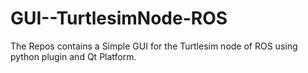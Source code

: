 # GUI--TurtlesimNode-ROS
The Repos contains a Simple GUI for the Turtlesim node of ROS using python plugin and Qt Platform.
